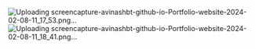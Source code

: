 ![Uploading screencapture-avinashbt-github-io-Portfolio-website-2024-02-08-11_17_53.png…]()
![Uploading screencapture-avinashbt-github-io-Portfolio-website-2024-02-08-11_18_41.png…]()
